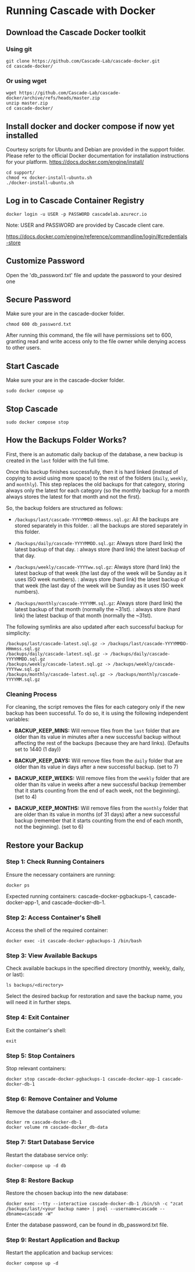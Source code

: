 # Running Cascade with Docker

## Download the Cascade Docker toolkit

### Using git
```shell
git clone https://github.com/Cascade-Lab/cascade-docker.git
cd cascade-docker/
```

### Or using wget

```shell
wget https://github.com/Cascade-Lab/cascade-docker/archive/refs/heads/master.zip
unzip master.zip
cd cascade-docker/
```
## Install docker and docker compose if now yet installed

Courtesy scripts for Ubuntu and Debian are provided in the support folder. Please refer to the official Docker documentation for installation instructions for your platform.
https://docs.docker.com/engine/install/


```shell
cd support/
chmod +x docker-install-ubuntu.sh
./docker-install-ubuntu.sh
```

## Log in to Cascade Container Registry

```shell
docker login -u USER -p PASSWORD cascadelab.azurecr.io
```

Note: USER and PASSWORD are provided by Cascade client care.

https://docs.docker.com/engine/reference/commandline/login/#credentials-store

## Customize Password

Open the 'db_password.txt' file and update the password to your desired one

## Secure Password

Make sure your are in the cascade-docker folder.

```shell
chmod 600 db_password.txt
```
After running this command, the file will have permissions set to 600, granting read and write access only to the file owner while denying access to other users.

## Start Cascade

Make sure your are in the cascade-docker folder.

```shell
sudo docker compose up
```

## Stop Cascade

```shell
sudo docker compose stop
```

## How the Backups Folder Works?

First, there is an automatic daily backup of the database, a new backup is created in the `last` folder with the full time.

Once this backup finishes successfully, then it is hard linked (instead of copying to avoid using more space) to the rest of the folders (`daily`, `weekly`, and `monthly`). This step replaces the old backups for that category, storing always only the latest for each category (so the monthly backup for a month always stores the latest for that month and not the first).

So, the backup folders are structured as follows:

- `/backups/last/cascade-YYYYMMDD-HHmmss.sql.gz`: All the backups are stored separately in this folder.
  : all the backups are stored separately in this folder.

- `/backups/daily/cascade-YYYYMMDD.sql.gz`: Always store (hard link) the latest backup of that day.
  : always store (hard link) the latest backup of that day.

- `/backups/weekly/cascade-YYYYww.sql.gz`: Always store (hard link) the latest backup of that week (the last day of the week will be Sunday as it uses ISO week numbers).
  : always store (hard link) the latest backup of that week (the last day of the week will be Sunday as it uses ISO week numbers).

- `/backups/monthly/cascade-YYYYMM.sql.gz`: Always store (hard link) the latest backup of that month (normally the ~31st).
  : always store (hard link) the latest backup of that month (normally the ~31st).

The following symlinks are also updated after each successful backup for simplicity:

```plaintext
/backups/last/cascade-latest.sql.gz -> /backups/last/cascade-YYYYMMDD-HHmmss.sql.gz
/backups/daily/cascade-latest.sql.gz -> /backups/daily/cascade-YYYYMMDD.sql.gz
/backups/weekly/cascade-latest.sql.gz -> /backups/weekly/cascade-YYYYww.sql.gz
/backups/monthly/cascade-latest.sql.gz -> /backups/monthly/cascade-YYYYMM.sql.gz
```

### Cleaning Process

For cleaning, the script removes the files for each category only if the new backup has been successful. To do so, it is using the following independent variables:

- **BACKUP_KEEP_MINS:** Will remove files from the `last` folder that are older than its value in minutes after a new successful backup without affecting the rest of the backups (because they are hard links). (Defaults set to 1440 (1 day))

- **BACKUP_KEEP_DAYS:** Will remove files from the `daily` folder that are older than its value in days after a new successful backup. (set to 7)

- **BACKUP_KEEP_WEEKS:** Will remove files from the `weekly` folder that are older than its value in weeks after a new successful backup (remember that it starts counting from the end of each week, not the beginning). (set to 4)

- **BACKUP_KEEP_MONTHS:** Will remove files from the `monthly` folder that are older than its value in months (of 31 days) after a new successful backup (remember that it starts counting from the end of each month, not the beginning). (set to 6)


## Restore your Backup

### Step 1: Check Running Containers
Ensure the necessary containers are running:
```shell
docker ps
```
Expected running containers: cascade-docker-pgbackups-1, cascade-docker-app-1, and cascade-docker-db-1.

### Step 2: Access Container's Shell
Access the shell of the required container:
```shell
docker exec -it cascade-docker-pgbackups-1 /bin/bash
```

### Step 3: View Available Backups
Check available backups in the specified directory (monthly, weekly, daily, or last):
```shell
ls backups/<directory>
```
Select the desired backup for restoration and save the backup name, you will need it in further steps.

### Step 4: Exit Container
Exit the container's shell:
```shell
exit
```

### Step 5: Stop Containers
Stop relevant containers:
```shell
docker stop cascade-docker-pgbackups-1 cascade-docker-app-1 cascade-docker-db-1
```

### Step 6: Remove Container and Volume
Remove the database container and associated volume:
```shell
docker rm cascade-docker-db-1
docker volume rm cascade-docker_db-data
```

### Step 7: Start Database Service
Restart the database service only:
```shell
docker-compose up -d db
```

### Step 8: Restore Backup
Restore the chosen backup into the new database:
```shell
docker exec --tty --interactive cascade-docker-db-1 /bin/sh -c "zcat /backups/last/<your backup name> | psql --username=cascade --dbname=cascade -W"
```
Enter the database password, can be found in db_password.txt file.

### Step 9: Restart Application and Backup
Restart the application and backup services:
```shell
docker compose up -d
```
